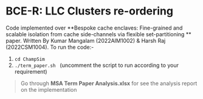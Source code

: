 # BCE-R: LLC Clusters re-ordering


Code implemented over **Bespoke cache enclaves: Fine-grained and scalable isolation from cache side-channels via flexible set-partitioning ** paper. Written By Kumar Mangalam (2022AIM1002) & Harsh Raj (2022CSM1004). 
To run the code:-
1. `cd ChampSim`
2. `./term_paper.sh ` (uncomment the script to run according to your requirement)

> Go through **MSA Term Paper Analysis.xlsx** for see the analysis report on the implementation
